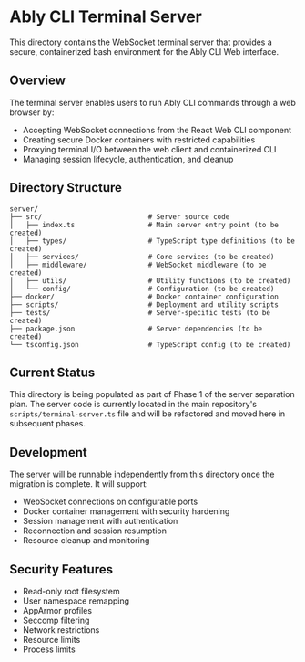# Ably CLI Terminal Server

This directory contains the WebSocket terminal server that provides a secure, containerized bash environment for the Ably CLI Web interface.

## Overview

The terminal server enables users to run Ably CLI commands through a web browser by:
- Accepting WebSocket connections from the React Web CLI component
- Creating secure Docker containers with restricted capabilities
- Proxying terminal I/O between the web client and containerized CLI
- Managing session lifecycle, authentication, and cleanup

## Directory Structure

```
server/
├── src/                          # Server source code
│   ├── index.ts                  # Main server entry point (to be created)
│   ├── types/                    # TypeScript type definitions (to be created)
│   ├── services/                 # Core services (to be created)
│   ├── middleware/               # WebSocket middleware (to be created)
│   ├── utils/                    # Utility functions (to be created)
│   └── config/                   # Configuration (to be created)
├── docker/                       # Docker container configuration
├── scripts/                      # Deployment and utility scripts
├── tests/                        # Server-specific tests (to be created)
├── package.json                  # Server dependencies (to be created)
└── tsconfig.json                 # TypeScript config (to be created)
```

## Current Status

This directory is being populated as part of Phase 1 of the server separation plan. The server code is currently located in the main repository's `scripts/terminal-server.ts` file and will be refactored and moved here in subsequent phases.

## Development

The server will be runnable independently from this directory once the migration is complete. It will support:
- WebSocket connections on configurable ports
- Docker container management with security hardening
- Session management with authentication
- Reconnection and session resumption
- Resource cleanup and monitoring

## Security Features

- Read-only root filesystem
- User namespace remapping
- AppArmor profiles
- Seccomp filtering
- Network restrictions
- Resource limits
- Process limits 